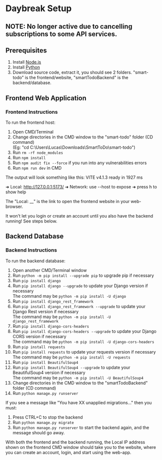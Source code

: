 # Daybreak Setup

## NOTE: No longer active due to cancelling subscriptions to some API services.

## Prerequisites

1. Install [Node.js](https://nodejs.org/en/)
2. Install [Python](https://www.python.org/downloads/)
3. Download source code, extract it, you should see 2 folders. "smart-todo" is the frontend/website, "smartTodoBackend" is the backend/database.

## Frontend Web Application

### Frontend Instructions

To run the frontend host:

1. Open CMD/Terminal
2. Change directories in the CMD window to the "smart-todo" folder (CD command)\
   (Eg: "cd C:\Users\Lucas\Downloads\SmartToDo\smart-todo")
3. Run `rm -rf node_modules`
4. Run `npm install`
5. Run `npm audit fix --force` if you run into any vulnerabilities errors
6. Run `npm run dev` in CMD

The output will look something like this:
VITE v4.1.3 ready in 1927 ms

➜ Local: http://127.0.0.1:5173/
➜ Network: use --host to expose
➜ press h to show help

The "Local: __" is the link to open the frontend website in your web-browser.

It won't let you login or create an account until you also have the backend running! See steps below.

## Backend Database

### Backend Instructions

To run the backend database:

1. Open another CMD/Terminal window
2. Run `python -m pip install --upgrade pip` to upgrade pip if necessary
3. Run `pip install django`
4. Run `pip install django --upgrade` to update your Django version if necessary\
   The command may be `python -m pip install -U django`
5. Run `pip install django_rest_framework`
6. Run `pip install django_rest_framework --upgrade` to update your Django Rest version if necessary\
   The command may be `python -m pip install -U django_rest_framework`
7. Run `pip install django-cors-headers`
8. Run `pip install django-cors-headers --upgrade` to update your Django CORS version if necessary\
   The command may be `python -m pip install -U django-cors-headers`
9. Run `pip install requests`
10. Run `pip install requests` to update your requests version if necessary\
    The command may be `python -m pip install -U requests`
11. Run `pip install BeautifulSoup4`
12. Run `pip install BeautifulSoup4 --upgrade` to update your BeautifulSoup4 version if necessary\
    The command may be `python -m pip install -U BeautifulSoup4`
13. Change directories in the CMD window to the "smartTodoBackend" folder (CD command)
14. Run `python manage.py runserver`

If you see a message like "You have XX unapplied migrations..." then you must:

1. Press CTRL+C to stop the backend
2. Run `python manage.py migrate`
3. Run `python manage.py runserver` to start the backend again, and the message should go away.

With both the frontend and the backend running, the Local IP address shown on the frontend CMD window should take you to the website, where you can create an account, login, and start using the web-app.

